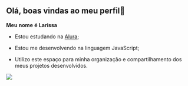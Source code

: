## Olá, boas vindas ao meu perfil💜

**Meu** **nome** **é** **Larissa**

- Estou estudando na [Alura](https://www.alura.com.br);

- Estou me desenvolvendo na linguagem JavaScript;
  
- Utilizo este espaço para minha organização e compartilhamento dos meus projetos desenvolvidos.

![](https://media1.tenor.com/m/--DQZjZYwwgAAAAC/the-owl-house.gif)
